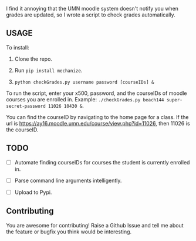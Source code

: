 I find it annoying that the UMN moodle system doesn't notify you when grades are updated,
so I wrote a script to check grades automatically. 

## USAGE

To install:

1. Clone the repo.

2. Run `pip install mechanize`.

3. `python checkGrades.py username password [courseIDs] &`

To run the script, enter your x500, password, and the courseIDs of moodle courses you are enrolled in.
Example: `./checkGrades.py beach144 super-secret-password 11026 10430 &`.

You can find the courseID by navigating to the home page for a class. If the url is https://ay16.moodle.umn.edu/course/view.php?id=11026,
then 11026 is the courseID.

## TODO
- [ ] Automate finding courseIDs for courses the student is currently enrolled in.
- [ ] Parse command line arguments intelligently.
- [ ] Upload to Pypi.


## Contributing
You are awesome for contributing!
Raise a Github Issue and tell me about the feature or bugfix you think would be interesting.
